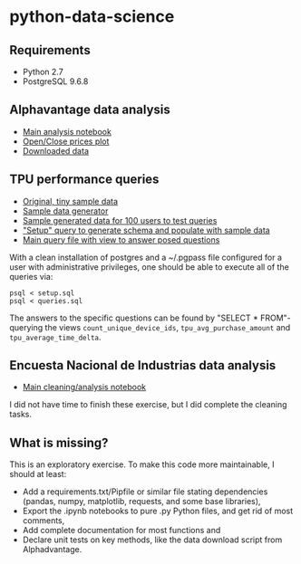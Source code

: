 # python-data-science

## Requirements

- Python 2.7
- PostgreSQL 9.6.8

## Alphavantage data analysis
- [Main analysis notebook](Alphavantage%20data%20analysis.ipynb)
- [Open/Close prices plot](BTC_open_close.png)
- [Downloaded data](alphavantage.csv)

## TPU performance queries
- [Original, tiny sample data](tpu.csv)
- [Sample data generator](Sample%20data%20generator.ipynb)
- [Sample generated data for 100 users to test queries](sample_data.csv)
- ["Setup" query to generate schema and populate with sample data](setup.sql)
- [Main query file with view to answer posed questions](queries.sql)

With a clean installation of postgres and a ~/.pgpass file configured for a user with administrative privileges, one should be able to execute all of the queries via:

```
psql < setup.sql
psql < queries.sql
```

The answers to the specific questions can be found by "SELECT * FROM"-querying the views `count_unique_device_ids`, `tpu_avg_purchase_amount` and `tpu_average_time_delta`.

## Encuesta Nacional de Industrias data analysis

- [Main cleaning/analysis notebook](Encuesta%20Industrial%20de%20Chile%20data%20analysis.ipynb)

I did not have time to finish these exercise, but I did complete the cleaning tasks.

## What is missing?

This is an exploratory exercise. To make this code more maintainable, I should at least:
- Add a requirements.txt/Pipfile or similar file stating dependencies (pandas, numpy, matplotlib, requests, and some base libraries),
- Export the .ipynb notebooks to pure .py Python files, and get rid of most comments,
- Add complete documentation for most functions and
- Declare unit tests on key methods, like the data download script from Alphadvantage.
